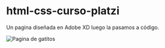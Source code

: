 # html-css-curso-platzi
Un pagina diseñada en Adobe XD luego la pasamos a código. 

 ![Pagina de gatitos](https://andresreyesdev.s3.us-east-2.amazonaws.com/Capturas/captura-gatitos.PNG) 
